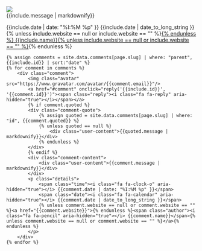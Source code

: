 <div class="comment">
    <img class="avatar" src="https://www.gravatar.com/avatar/{{include.email}}"/>
    <a href="#comment" onclick="reply('{{include.id}}')"><span class="reply"><i class="fa fa-reply" aria-hidden="true"></i></span></a>
    <div class="comment-content">
        <div class="user-content">{{include.message | markdownify}}</div>
    </div>
    <p class="details">
        <span class="time"><i class="fa fa-clock-o" aria-hidden="true"></i> {{include.date | date: "%I:%M %p" }}</span>
        <span class="date"><i class="fa fa-calendar" aria-hidden="true"></i> {{include.date | date_to_long_string }}</span>
        {% unless include.website == null or include.website == "" %}<a href="{{include.website}}">{% endunless %}<span class="author"><i class="fa fa-pencil" aria-hidden="true"></i> {{include.name}}</span>{% unless include.website == null or include.website == "" %}</a>{% endunless %}
    </p>
    
    {% assign comments = site.data.comments[page.slug] | where: "parent", {{include.id}} | sort:"date" %}
    {% for comment in comments %}
        <div class="comment">
            <img class="avatar" src="https://www.gravatar.com/avatar/{{comment.email}}"/>
            <a href="#comment" onclick="reply('{{include.id}}', '{{comment.id}}')"><span class="reply"><i class="fa fa-reply" aria-hidden="true"></i></span></a>
            {% if comment.quoted %}
            <div class="comment-quote">
                {% assign quoted = site.data.comments[page.slug] | where: "id", {{comment.quoted}} %}
                {% unless quoted == null %}
                    <div class="user-content">{{quoted.message | markdownify}}</div>
                {% endunless %}
            </div>
            {% endif %}
            <div class="comment-content">
                <div class="user-content">{{comment.message | markdownify}}</div>
            </div>
            <p class="details">
                <span class="time"><i class="fa fa-clock-o" aria-hidden="true"></i> {{comment.date | date: "%I:%M %p" }}</span>
                <span class="date"><i class="fa fa-calendar" aria-hidden="true"></i> {{comment.date | date_to_long_string }}</span>
                {% unless comment.website == null or comment.website == "" %}<a href="{{comment.website}}">{% endunless %}<span class="author"><i class="fa fa-pencil" aria-hidden="true"></i> {{comment.name}}</span>{% unless comment.website == null or comment.website == "" %}</a>{% endunless %}
            </p>
        </div>
    {% endfor %}
</div>